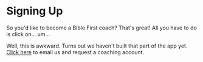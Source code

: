 # Signing Up

So you'd like to become a Bible First coach? That's great! All you have to do is click on... um...

Well, this is awkward. Turns out we haven't built that part of the app yet. [Click here](mailto:info@euroteamoutreach.org?subject=Coach%20Account%20Request) to email us and request a coaching account.
